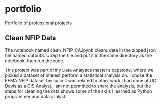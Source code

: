 # portfolio
Portfolio of professional projects

## Clean NFIP Data
The notebook named clean_NFIP_CA.ipynb cleans data in the zipped json file named output3. 
Unzip the file and put it in the same directory as the notebook, then run the code.

This project was part of my Data Analytics master's capstone, where we picked a dataset of interest perform a statistical analysis on. I chose the FEMA NFIP dataset because it was related to other work I had done at UC Davis as a GIS Analyst. I am not permitted to share the analysis, but the steps for cleaning the data shows some of the skills I learned as Python programmer and data analyst.
